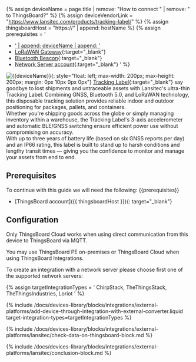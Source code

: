 {% assign deviceName = page.title | remove: "How to connect " | remove: " to ThingsBoard?" %}
{% assign deviceVendorLink = "https://www.lansitec.com/products/tracking-label/" %}
{% assign thingsboardHost = "https://" | append: hostName %}
{% assign prerequisites = '
- <a href="' | append: deviceVendorLink | append: '" target="_blank">' | append: deviceName | append: '</a>
- [LoRaWAN Gateway](https://www.lansitec.com/products/outdoor-lorawan-gateway/){:target="_blank"}
- [Bluetooth Beacon](https://www.lansitec.com/products/bluetooth-beacon/){:target="_blank"}
- [Network Server account](https://www.chirpstack.io/){:target="_blank"}
'
%}

![{{deviceName}}](/images/devices-library/{{page.deviceImageFileName}}){: style="float: left; max-width: 200px; max-height: 200px; margin: 0px 10px 0px 0px"}
[Tracking Label]({{deviceVendorLink}}){:target="_blank"} say goodbye to lost shipments and untraceable assets with Lansitec&#39;s ultra-thin Tracking Label. Combining GNSS, Bluetooth 5.0, and LoRaWAN technology, this disposable tracking solution provides reliable indoor and outdoor positioning for packages, pallets, and containers.<br>
Whether you&#39;re shipping goods across the globe or simply managing inventory within a warehouse, the Tracking Label&#39;s 3-axis accelerometer and automatic BLE/GNSS switching ensure efficient power use without compromising on accuracy.<br>
With up to three years of battery life (based on six GNSS reports per day) and an IP66 rating, this label is built to stand up to harsh conditions and lengthy transit times — giving you the confidence to monitor and manage your assets from end to end.

## Prerequisites

To continue with this guide we will need the following:
{{prerequisites}}
- [ThingsBoard account]({{ thingsboardHost }}){: target="_blank"}

## Configuration

Only ThingsBoard Cloud works when using direct communication from this device to ThingsBoard via MQTT.

You may use ThingsBoard PE on-premises or ThingsBoard Cloud when using ThingsBoard Integrations.

To create an integration with a network server please choose first one of the supported network servers:

{% assign targetIntegrationTypes = '
ChirpStack,
TheThingsStack,
TheThingsIndustries,
Loriot
' %}

{% include /docs/devices-library/blocks/integrations/external-platforms/add-device-through-integration-with-external-converter.liquid target-integration-types=targetIntegrationTypes %}

{% include /docs/devices-library/blocks/integrations/external-platforms/lansitec/check-data-on-thingsboard-block.md %}

{% include /docs/devices-library/blocks/integrations/external-platforms/lansitec/conclusion-block.md %}
